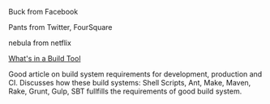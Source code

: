 Buck from Facebook

Pants from Twitter, FourSquare

nebula from netflix

[What's in a Build Tool](http://www.lihaoyi.com/post/WhatsinaBuildTool.html)

Good article on build system requirements for development, production and CI. Discusses how these build systems: Shell Scripts, Ant, Make, Maven, Rake, Grunt, Gulp, SBT fullfills the requirements of good build system.
